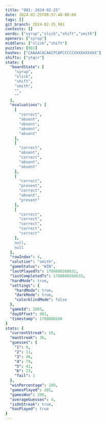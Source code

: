 ```yaml
---
title: "981: 2024-02-25"
date: 2024-02-25T08:57:48-08:00
tags: []
git_branch: 2024-02-25_981
contests: []
words: ["syrup","slick","shift","smith"]
openers: ["syrup"]
middlers: ["slick","shift"]
puzzles: [981]
hashes: ["CAAAACACAACPCAPCCCCCXXXXXXXXXX"]
shifts: ["ytqcr"]
state: {
  "boardState": [
    "syrup",
    "slick",
    "shift",
    "smith",
    "",
    ""
  ],
  "evaluations": [
    [
      "correct",
      "absent",
      "absent",
      "absent",
      "absent"
    ],
    [
      "correct",
      "absent",
      "correct",
      "absent",
      "absent"
    ],
    [
      "correct",
      "present",
      "correct",
      "absent",
      "present"
    ],
    [
      "correct",
      "correct",
      "correct",
      "correct",
      "correct"
    ],
    null,
    null
  ],
  "rowIndex": 4,
  "solution": "smith",
  "gameStatus": "WIN",
  "lastPlayedTs": 1708880268632,
  "lastCompletedTs": 1708880268632,
  "hardMode": true,
  "settings": {
    "hardMode": true,
    "darkMode": true,
    "colorblindMode": false
  },
  "gameId": 2065,
  "dayOffset": 981,
  "timestamp": 1708880268
}
stats: {
  "currentStreak": 19,
  "maxStreak": 36,
  "guesses": {
    "1": 0,
    "2": 11,
    "3": 46,
    "4": 79,
    "5": 41,
    "6": 23,
    "fail": 1
  },
  "winPercentage": 100,
  "gamesPlayed": 201,
  "gamesWon": 200,
  "averageGuesses": 4,
  "isOnStreak": true,
  "hasPlayed": true
}
---
```

<!-- more -->
